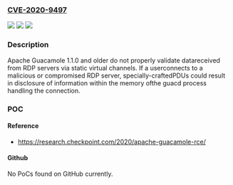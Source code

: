 ### [CVE-2020-9497](https://cve.mitre.org/cgi-bin/cvename.cgi?name=CVE-2020-9497)
![](https://img.shields.io/static/v1?label=Product&message=Apache%20Guacamole&color=blue)
![](https://img.shields.io/static/v1?label=Version&message=n%2Fa&color=blue)
![](https://img.shields.io/static/v1?label=Vulnerability&message=Information%20Disclosure&color=brighgreen)

### Description

Apache Guacamole 1.1.0 and older do not properly validate datareceived from RDP servers via static virtual channels. If a userconnects to a malicious or compromised RDP server, specially-craftedPDUs could result in disclosure of information within the memory ofthe guacd process handling the connection.

### POC

#### Reference
- https://research.checkpoint.com/2020/apache-guacamole-rce/

#### Github
No PoCs found on GitHub currently.

